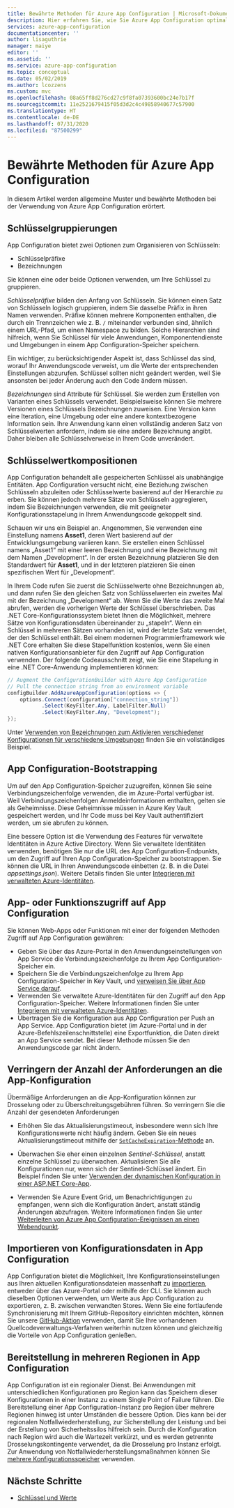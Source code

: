 ```yaml
---
title: Bewährte Methoden für Azure App Configuration | Microsoft-Dokumentation
description: Hier erfahren Sie, wie Sie Azure App Configuration optimal verwenden.
services: azure-app-configuration
documentationcenter: ''
author: lisaguthrie
manager: maiye
editor: ''
ms.assetid: ''
ms.service: azure-app-configuration
ms.topic: conceptual
ms.date: 05/02/2019
ms.author: lcozzens
ms.custom: mvc
ms.openlocfilehash: 08a65ff8d276cd27c9f8fa07393600bc24e7b17f
ms.sourcegitcommit: 11e2521679415f05d3d2c4c49858940677c57900
ms.translationtype: HT
ms.contentlocale: de-DE
ms.lasthandoff: 07/31/2020
ms.locfileid: "87500299"
---
```

# <a name="azure-app-configuration-best-practices"></a>Bewährte Methoden für Azure App Configuration

In diesem Artikel werden allgemeine Muster und bewährte Methoden bei der Verwendung von Azure App Configuration erörtert.

## <a name="key-groupings"></a>Schlüsselgruppierungen

App Configuration bietet zwei Optionen zum Organisieren von Schlüsseln:

* Schlüsselpräfixe
* Bezeichnungen

Sie können eine oder beide Optionen verwenden, um Ihre Schlüssel zu gruppieren.

*Schlüsselpräfixe* bilden den Anfang von Schlüsseln. Sie können einen Satz von Schlüsseln logisch gruppieren, indem Sie dasselbe Präfix in ihren Namen verwenden. Präfixe können mehrere Komponenten enthalten, die durch ein Trennzeichen wie z. B. `/` miteinander verbunden sind, ähnlich einem URL-Pfad, um einen Namespace zu bilden. Solche Hierarchien sind hilfreich, wenn Sie Schlüssel für viele Anwendungen, Komponentendienste und Umgebungen in einem App Configuration-Speicher speichern.

Ein wichtiger, zu berücksichtigender Aspekt ist, dass Schlüssel das sind, worauf Ihr Anwendungscode verweist, um die Werte der entsprechenden Einstellungen abzurufen. Schlüssel sollten nicht geändert werden, weil Sie ansonsten bei jeder Änderung auch den Code ändern müssen.

*Bezeichnungen* sind Attribute für Schlüssel. Sie werden zum Erstellen von Varianten eines Schlüssels verwendet. Beispielsweise können Sie mehrere Versionen eines Schlüssels Bezeichnungen zuweisen. Eine Version kann eine Iteration, eine Umgebung oder eine andere kontextbezogene Information sein. Ihre Anwendung kann einen vollständig anderen Satz von Schlüsselwerten anfordern, indem sie eine andere Bezeichnung angibt. Daher bleiben alle Schlüsselverweise in Ihrem Code unverändert.

## <a name="key-value-compositions"></a>Schlüsselwertkompositionen

App Configuration behandelt alle gespeicherten Schlüssel als unabhängige Entitäten. App Configuration versucht nicht, eine Beziehung zwischen Schlüsseln abzuleiten oder Schlüsselwerte basierend auf der Hierarchie zu erben. Sie können jedoch mehrere Sätze von Schlüsseln aggregieren, indem Sie Bezeichnungen verwenden, die mit geeigneter Konfigurationsstapelung in Ihrem Anwendungscode gekoppelt sind.

Schauen wir uns ein Beispiel an. Angenommen, Sie verwenden eine Einstellung namens **Asset1**, deren Wert basierend auf der Entwicklungsumgebung variieren kann. Sie erstellen einen Schlüssel namens „Asset1“ mit einer leeren Bezeichnung und eine Bezeichnung mit dem Namen „Development“. In der ersten Bezeichnung platzieren Sie den Standardwert für **Asset1**, und in der letzteren platzieren Sie einen spezifischen Wert für „Development“.

In Ihrem Code rufen Sie zuerst die Schlüsselwerte ohne Bezeichnungen ab, und dann rufen Sie den gleichen Satz von Schlüsselwerten ein zweites Mal mit der Bezeichnung „Development“ ab. Wenn Sie die Werte das zweite Mal abrufen, werden die vorherigen Werte der Schlüssel überschrieben. Das .NET Core-Konfigurationssystem bietet Ihnen die Möglichkeit, mehrere Sätze von Konfigurationsdaten übereinander zu „stapeln“. Wenn ein Schlüssel in mehreren Sätzen vorhanden ist, wird der letzte Satz verwendet, der den Schlüssel enthält. Bei einem modernen Programmierframework wie .NET Core erhalten Sie diese Stapelfunktion kostenlos, wenn Sie einen nativen Konfigurationsanbieter für den Zugriff auf App Configuration verwenden. Der folgende Codeausschnitt zeigt, wie Sie eine Stapelung in eine .NET Core-Anwendung implementieren können:

```csharp
// Augment the ConfigurationBuilder with Azure App Configuration
// Pull the connection string from an environment variable
configBuilder.AddAzureAppConfiguration(options => {
    options.Connect(configuration["connection_string"])
           .Select(KeyFilter.Any, LabelFilter.Null)
           .Select(KeyFilter.Any, "Development");
});
```

Unter [Verwenden von Bezeichnungen zum Aktivieren verschiedener Konfigurationen für verschiedene Umgebungen](./howto-labels-aspnet-core.md) finden Sie ein vollständiges Beispiel.

## <a name="app-configuration-bootstrap"></a>App Configuration-Bootstrapping

Um auf den App Configuration-Speicher zuzugreifen, können Sie seine Verbindungszeichenfolge verwenden, die im Azure-Portal verfügbar ist. Weil Verbindungszeichenfolgen Anmeldeinformationen enthalten, gelten sie als Geheimnisse. Diese Geheimnisse müssen in Azure Key Vault gespeichert werden, und Ihr Code muss bei Key Vault authentifiziert werden, um sie abrufen zu können.

Eine bessere Option ist die Verwendung des Features für verwaltete Identitäten in Azure Active Directory. Wenn Sie verwaltete Identitäten verwenden, benötigen Sie nur die URL des App Configuration-Endpunkts, um den Zugriff auf Ihren App Configuration-Speicher zu bootstrappen. Sie können die URL in Ihren Anwendungscode einbetten (z. B. in die Datei *appsettings.json*). Weitere Details finden Sie unter [Integrieren mit verwalteten Azure-Identitäten](howto-integrate-azure-managed-service-identity.md).

## <a name="app-or-function-access-to-app-configuration"></a>App- oder Funktionszugriff auf App Configuration

Sie können Web-Apps oder Funktionen mit einer der folgenden Methoden Zugriff auf App Configuration gewähren:

* Geben Sie über das Azure-Portal in den Anwendungseinstellungen von App Service die Verbindungszeichenfolge zu Ihrem App Configuration-Speicher ein.
* Speichern Sie die Verbindungszeichenfolge zu Ihrem App Configuration-Speicher in Key Vault, und [verweisen Sie über App Service darauf](https://docs.microsoft.com/azure/app-service/app-service-key-vault-references).
* Verwenden Sie verwaltete Azure-Identitäten für den Zugriff auf den App Configuration-Speicher. Weitere Informationen finden Sie unter [Integrieren mit verwalteten Azure-Identitäten](howto-integrate-azure-managed-service-identity.md).
* Übertragen Sie die Konfiguration aus App Configuration per Push an App Service. App Configuration bietet (im Azure-Portal und in der Azure-Befehlszeilenschnittstelle) eine Exportfunktion, die Daten direkt an App Service sendet. Bei dieser Methode müssen Sie den Anwendungscode gar nicht ändern.

## <a name="reduce-requests-made-to-app-configuration"></a>Verringern der Anzahl der Anforderungen an die App-Konfiguration

Übermäßige Anforderungen an die App-Konfiguration können zur Drosselung oder zu Überschreitungsgebühren führen. So verringern Sie die Anzahl der gesendeten Anforderungen

* Erhöhen Sie das Aktualisierungstimeout, insbesondere wenn sich Ihre Konfigurationswerte nicht häufig ändern. Geben Sie ein neues Aktualisierungstimeout mithilfe der [`SetCacheExpiration`-Methode](/dotnet/api/microsoft.extensions.configuration.azureappconfiguration.azureappconfigurationrefreshoptions.setcacheexpiration) an.

* Überwachen Sie eher einen einzelnen *Sentinel-Schlüssel*, anstatt einzelne Schlüssel zu überwachen. Aktualisieren Sie alle Konfigurationen nur, wenn sich der Sentinel-Schlüssel ändert. Ein Beispiel finden Sie unter [Verwenden der dynamischen Konfiguration in einer ASP.NET Core-App](enable-dynamic-configuration-aspnet-core.md).

* Verwenden Sie Azure Event Grid, um Benachrichtigungen zu empfangen, wenn sich die Konfiguration ändert, anstatt ständig Änderungen abzufragen. Weitere Informationen finden Sie unter [Weiterleiten von Azure App Configuration-Ereignissen an einen Webendpunkt](./howto-app-configuration-event.md).

## <a name="importing-configuration-data-into-app-configuration"></a>Importieren von Konfigurationsdaten in App Configuration

App Configuration bietet die Möglichkeit, Ihre Konfigurationseinstellungen aus Ihren aktuellen Konfigurationsdateien massenhaft zu [importieren](https://aka.ms/azconfig-importexport1), entweder über das Azure-Portal oder mithilfe der CLI. Sie können auch dieselben Optionen verwenden, um Werte aus App Configuration zu exportieren, z. B. zwischen verwandten Stores. Wenn Sie eine fortlaufende Synchronisierung mit Ihrem GitHub-Repository einrichten möchten, können Sie unsere [GitHub-Aktion](https://aka.ms/azconfig-gha2) verwenden, damit Sie Ihre vorhandenen Quellcodeverwaltungs-Verfahren weiterhin nutzen können und gleichzeitig die Vorteile von App Configuration genießen.

## <a name="multi-region-deployment-in-app-configuration"></a>Bereitstellung in mehreren Regionen in App Configuration

App Configuration ist ein regionaler Dienst. Bei Anwendungen mit unterschiedlichen Konfigurationen pro Region kann das Speichern dieser Konfigurationen in einer Instanz zu einem Single Point of Failure führen. Die Bereitstellung einer App Configuration-Instanz pro Region über mehrere Regionen hinweg ist unter Umständen die bessere Option. Dies kann bei der regionalen Notfallwiederherstellung, zur Sicherstellung der Leistung und bei der Erstellung von Sicherheitssilos hilfreich sein. Durch die Konfiguration nach Region wird auch die Wartezeit verkürzt, und es werden getrennte Drosselungskontingente verwendet, da die Drosselung pro Instanz erfolgt. Zur Anwendung von Notfallwiederherstellungsmaßnahmen können Sie [mehrere Konfigurationsspeicher](./concept-disaster-recovery.md) verwenden. 

## <a name="next-steps"></a>Nächste Schritte

* [Schlüssel und Werte](./concept-key-value.md)
